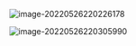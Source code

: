 ![image-20220526220226178](C:\Users\Administrator\AppData\Roaming\Typora\typora-user-images\image-20220526220226178.png)

![image-20220526220305990](C:\Users\Administrator\AppData\Roaming\Typora\typora-user-images\image-20220526220305990.png)